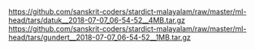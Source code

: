 https://github.com/sanskrit-coders/stardict-malayalam/raw/master/ml-head/tars/datuk__2018-07-07_06-54-52__4MB.tar.gz
https://github.com/sanskrit-coders/stardict-malayalam/raw/master/ml-head/tars/gundert__2018-07-07_06-54-52__1MB.tar.gz
